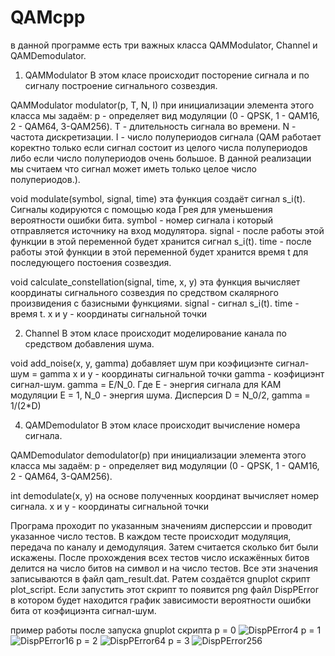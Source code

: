 # QAMcpp
в данной программе есть три важных класса QAMModulator, Channel и QAMDemodulator.


1) QAMModulator
В этом класе происходит посторение сигнала и по сигналу построение сигнального созвездия.

QAMModulator modulator(p, T, N, I)
при инициализации элемента этого класса мы задаём:
p - определяет вид модуляции (0 - QPSK, 1 - QAM16, 2 - QAM64, 3-QAM256).
T - длительность сигнала во времени.
N - частота дискретизации.
I - число полупериодов сигнала (QAM работает коректно только если сигнал состоит из целого числа полупериодов либо если число полупериодов очень большое. В данной реализации мы считаем что сигнал может иметь только целое число полупериодов.).

void modulate(symbol, signal, time)
эта функция создаёт сигнал s_i(t). Сигналы кодируются с помощью кода Грея для уменьшения вероятности ошибки бита.
symbol - номер сигнала i который отправляется источнику на вход модулятора.
signal - после работы этой функции в этой переменной будет хранится сигнал s_i(t).
time - после работы этой функции в этой переменной будет хранится время t для последующего постоения созвездия.

void calculate_constellation(signal, time, x, y)
эта функция вычисляет координаты сигнального созвездия по средством скалярного произвидения с базисными функциями.
signal - сигнал s_i(t).
time - время t.
x и y - координаты сигнальной точки


2) Channel
В этом класе происходит моделирование канала по средством добавления шума.

void add_noise(x, y, gamma)
добавляет шум при коэфициэнте сигнал-шум = gamma
x и y - координаты сигнальной точки
gamma - коэфициэнт сигнал-шум. gamma = Е/N_0. Где Е - энергия сигнала для КАМ модуляции E = 1, N_0 - энергия шума. Дисперсия D = N_0/2, gamma = 1/(2*D)


4) QAMDemodulator
В этом класе происходит вычисление номера сигнала.

QAMDemodulator demodulator(p)
при инициализации элемента этого класса мы задаём:
p - определяет вид модуляции (0 - QPSK, 1 - QAM16, 2 - QAM64, 3-QAM256).

int demodulate(x, y)
на основе полученных координат вычисляет номер сигнала.
x и y - координаты сигнальной точки


Програма проходит по указанным значениям дисперссии и проводит указанное число тестов.
В каждом тесте происходит модуляция, передача по каналу и демодуляция.
Затем считается сколько бит были искажены. 
После прохождения всех тестов число искажённых битов делится на число битов на символ и на число тестов.
Все эти значения записываются в файл qam_result.dat.
Pатем создаётся gnuplot скрипт plot_script.
Если запустить этот скрипт то появится png файл DispPError в котором будет находится график зависимости вероятности ошибки бита от коэфициэнта сигнал-шум.

пример работы после запуска gnuplot скрипта
p = 0
![DispPError4](https://github.com/user-attachments/assets/2de69528-2c6d-4855-8410-0c317ebe0359)
p = 1
![DispPError16](https://github.com/user-attachments/assets/42201586-1f27-4b49-8ef0-ca3c6dbd9312)
p = 2
![DispPError64](https://github.com/user-attachments/assets/3b2ed13c-08cc-4cce-818a-6b91ef8da15e)
p = 3
![DispPError256](https://github.com/user-attachments/assets/7ddcace4-0832-46cf-9c65-8664235190cc)




